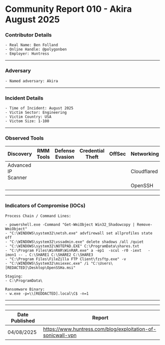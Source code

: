 # Community Report 010 - Akira August 2025 

### Contributor Details
```
- Real Name: Ben Folland
- Online Handle: @polygonben
- Employer: Huntress
```
---
### Adversary
```
- Named adversary: Akira
```
---
### Incident Details
```
- Time of Incident: August 2025
- Victim Sector: Engineering
- Victim Country: USA
- Victom Size: 1-100
```
---
### Observed Tools
 
| Discovery | RMM Tools | Defense Evasion | Credential Theft | OffSec | Networking | LOLBAS | Exfiltration |
|---|---|---|---|---|---|---|---|
| Advanced IP Scanner  |   |   |   |   | Cloudflared  | vssadmin  | WinRAR  |
|   |   |   |   |   | OpenSSH  | netsh  | FileZilla  |
---
### Indicators of Compromise (IOCs)
```
Process Chain / Command Lines:

- powershell.exe -Command "Get-WmiObject Win32_Shadowcopy | Remove-WmiObject"
- "C:\WINDOWS\system32\netsh.exe" advfirewall set allprofiles state off
- "C:\WINDOWS\system32\vssadmin.exe" delete shadows /all /quiet
- "C:\WINDOWS\system32\NOTEPAD.EXE" C:\ProgramData\shares.txt
- "C:\Program Files\WinRAR\WinRAR.exe" a -ep1  -scul -r0 -iext   -imon1 -- . C:\SHARE1 C:\SHARE2 C:\SHARE3
- "C:\Program Files\FileZilla FTP Client\fzsftp.exe" -v
- "C:\WINDOWS\System32\msiexec.exe" /i "C:\Users\[REDACTED]\Desktop\OpenSSHa.msi"

Staging:
- C:\ProgramData\

Ransomware Binary:
- w.exe -p=\\[REDDACTED].local\C$ -n=1
```
---
 
---
| Date Published | Report |
|---|---|
| 04/08/2025 | https://www.huntress.com/blog/exploitation-of-sonicwall-vpn |
